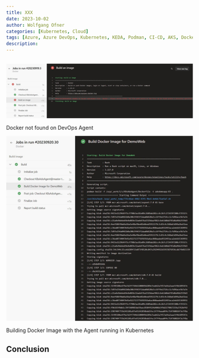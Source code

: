 ```yaml
---
title: XXX 
date: 2023-10-02
author: Wolfgang Ofner
categories: [Kubernetes, Cloud]
tags: [Azure, Azure DevOps, Kubernetes, KEDA, Podman, CI-CD, AKS, Docker, DevOps, Docker Hub]
description: 
---
```




## 



<div class="col-12 col-sm-10 aligncenter">
  <a href="/assets/img/posts/2023/10/Docker-not-found-on-DevOps-Agent.jpg"><img loading="lazy" src="/assets/img/posts/2023/10/Docker-not-found-on-DevOps-Agent.jpg" alt="Docker not found on DevOps Agent" /></a>
  
  <p>
   Docker not found on DevOps Agent
  </p>
</div>



<div class="col-12 col-sm-10 aligncenter">
  <a href="/assets/img/posts/2023/10/Building-Docker-Image-with-the-Agent-running-in-Kubernetes.jpg"><img loading="lazy" src="/assets/img/posts/2023/10/Building-Docker-Image-with-the-Agent-running-in-Kubernetes.jpg" alt="Building Docker Image with the Agent running in Kubernetes" /></a>
  
  <p>
   Building Docker Image with the Agent running in Kubernetes
  </p>
</div>


## Conclusion






